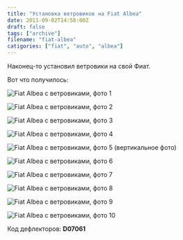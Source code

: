 ```yaml
---
title: "Установка ветровиков на Fiat Albea"
date: 2011-09-02T14:58:00Z
draft: false
tags: ["archive"]
filename: "fiat-albea"
catigories: ["fiat", "auto", "albea"]
---
```


Наконец-то установил ветровики на свой Фиат.

Вот что получилось:

![Fiat Albea с ветровиками, фото 1](./02092011133.jpg)

![Fiat Albea с ветровиками, фото 2](./02092011134.jpg)

![Fiat Albea с ветровиками, фото 3](./02092011135.jpg)

![Fiat Albea с ветровиками, фото 4](./02092011136.jpg)

![Fiat Albea с ветровиками, фото 5 (вертикальное фото)](./02092011137.jpg)

![Fiat Albea с ветровиками, фото 6](./02092011138.jpg)

![Fiat Albea с ветровиками, фото 7](./02092011139.jpg)

![Fiat Albea с ветровиками, фото 8](./02092011140.jpg)

![Fiat Albea с ветровиками, фото 9](./02092011142.jpg)

![Fiat Albea с ветровиками, фото 10](./02092011143.jpg)

Код дефлекторов: **D07061**

